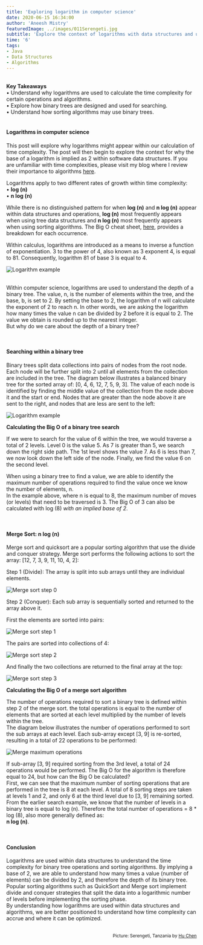 ```yaml
---
title: 'Exploring logarithm in computer science'
date: 2020-06-15 16:34:00
author: 'Aneesh Mistry'
featuredImage: ../images/011Serengeti.jpg
subtitle: 'Explore the context of logarithms with data structures and understand why a base logarithm of 2 is implicit with Computer Science algorithms.'
time: '6'
tags:
- Java
- Data Structures
- Algorithms
---
```

<br>
<strong>Key Takeaways</strong><br>
&#8226; Understand why logarithms are used to calculate the time complexity for certain operations and algorithms.<br>
&#8226; Explore how binary trees are designed and used for searching.<br>
&#8226; Understand how sorting algorithms may use binary trees.<br>

<br>
<h4>Logarithms in computer science</h4>
<p>
This post will explore why logarithms might appear within our calculation of time complexity. The post will then begin to explore the context for why the base of a logarithm is implied as 2 within software data structures. If you are unfamiliar with time complexities, please visit my blog where I review their importance to algorithms <a target="_blank" href="https://aneesh.co.uk/calculating-the-time-complexity-of-algorithms">here</a>.
</p>
<p>
Logarithms apply to two different rates of growth within time complexity:<br>
&#8226; <strong>log (n)</strong> <br>
&#8226; <strong>n log (n)</strong><br>

While there is no distinguished pattern for when <strong>log (n)</strong> and <strong>n log (n)</strong> appear within data structures and operations, <strong>log (n)</strong> most frequently appears when using tree data structures and <strong>n log (n)</strong> most frequently appears when using sorting algorithms. The Big O cheat sheet, <a target="blank" href="https://www.bigocheatsheet.com/">here</a>, provides a breakdown for each occurrence.<br>
</p>

<p>
Within calculus, logarithms are introduced as a means to inverse a function of exponentiation. 3 to the power of 4, also known as 3 exponent 4, is equal to 81. Consequently, logarithm 81 of base 3 is equal to 4. 

![Logarithm example](../../src/images/011LogExample.png)

</p>
<p>
<br>
Within computer science, logarithms are used to understand the depth of a binary tree. The value, n, is the number of elements within the tree, and the base, b, is set to 2. By setting the base to 2, the logarithm of n will calculate the exponent of 2 to reach n. In other words, we are asking the logarithm how many times the value n can be divided by 2 before it is equal to 2. The value we obtain is rounded up to the nearest integer.<br>
But why do we care about the depth of a binary tree?
</p>
<br>
<h4>Searching within a binary tree</h4>
<p>
Binary trees split data collections into pairs of nodes from the root node. Each node will be further split into 2 until all elements from the collection are included in the tree. The diagram below illustrates a balanced binary tree for the sorted array of: [0, 4, 6, 12, 7, 5, 9, 3]. The value of each node is identified by finding the middle value of the collection from the node above it and the start or end. Nodes that are greater than the node above it are sent to the right, and nodes that are less are sent to the left:<br>

![Logarithm example](../../src/images/011BinaryTree.png)

</p>

<strong>Calculating the Big O of a binary tree search</strong>
<p>
If we were to search for the value of 6 within the tree, we would traverse a total of 2 levels. Level 0 is the value 5. As 7 is greater than 5, we search down the right side path. The 1st level shows the value 7. As 6 is less than 7, we now look down the left side of the node. Finally, we find the value 6 on the second level.
</p>
<p>
When using a binary tree to find a value, we are able to identify the maximum number of operations required to find the value once we know the number of elements, n.<br>
In the example above, where n is equal to 8, the maximum number of moves (or levels) that need to be traversed is 3. The Big O of 3 can also be calculated with log (8) <i>with an implied base of 2</i>.<br>
</p>

<br>
<h4>Merge Sort: n log (n)</h4>
<p>
Merge sort and quicksort are a popular sorting algorithm that use the divide and conquer strategy.
Merge sort performs the following actions to sort the array: [12, 7, 3, 9, 11, 10, 4, 2]:<br>
</p>
<p>
Step 1 (Divide): The array is split into sub arrays until they are individual elements.<br>

![Merge sort step 0](../../src/images/011MergeSort0.png)

</p>

<p>
Step 2 (Conquer): Each sub array is sequentially sorted and returned to the array above it.<br>
</p>

First the elements are sorted into pairs:<br>

![Merge sort step 1](../../src/images/011MergeSort1.png)

The pairs are sorted into collections of 4:<br>

![Merge sort step 2](../../src/images/011MergeSort2.png)

And finally the two collections are returned to the final array at the top:<br>


![Merge sort step 3](../../src/images/011MergeSort3.png)

<strong>Calculating the Big O of a merge sort algorithm</strong>

<p>
The number of operations required to sort a binary tree is defined within step 2 of the merge sort.
the total operations is equal to the number of elements that are sorted at each level multiplied by the number of levels within the tree.<br>
The diagram below illustrates the number of operations performed to sort the sub arrays at each level. Each sub-array except [3, 9] is re-sorted, resulting in a total of 22 operations to be performed:
</p>

![Merge maximum operations](../../src/images/011MergeSortOps.png)

<p>
If sub-array [3, 9] required sorting from the 3rd level, a total of 24 operations would be performed. The Big O for the algorithm is therefore equal to 24, but how can the Big O be calculated?<br>
First, we can see that the maximum number of sorting operations that are performed in the tree is 8 at each level. A total of 8 sorting steps are taken at levels 1 and 2, and only 6 at the third level due to [3, 9] remaining sorted.<br> 
From the earlier search example, we know that the number of levels in a binary tree is equal to log (n). Therefore the total number of operations = 8 * log (8), also more generally defined as:<br>
<strong>n log (n)</strong>. 
</p>
<br>
<h4>Conclusion</h4>
<p>
Logarithms are used within data structures to understand the time complexity for binary tree operations and sorting algorithms. By implying a base of 2, we are able to understand how many times a value (number of elements) can be divided by 2, and therefore the depth of its binary tree.<br>
Popular sorting algorithms such as QuickSort and Merge sort implement divide and conquer strategies that split the data into a logarithmic number of levels before implementing the sorting phase.<br>
By understanding how logarithms are used within data structures and algorithms, we are better positioned to understand how time complexity can accrue and where it can be optimized.
</p>

<br>
<small style="float: right;" >Picture: Serengeti, Tanzania by <a target="_blank" href="https://unsplash.com/@huchenme">Hu Chen</small></a><br>